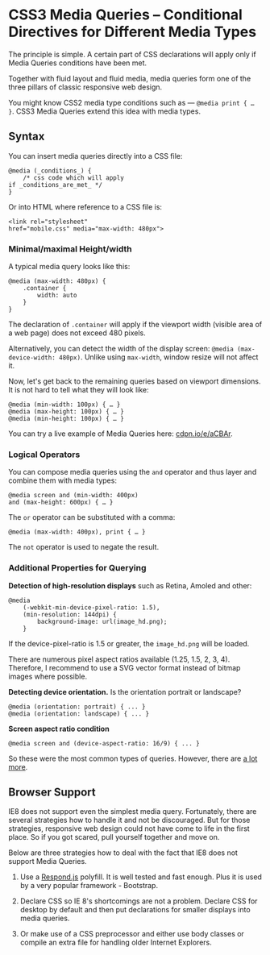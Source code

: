 CSS3 Media Queries – Conditional Directives for Different Media Types
=====================================================================

The principle is simple. A certain part of CSS declarations will apply only if
Media Queries conditions have been met.

Together with fluid layout and fluid media, media queries form one of the three
pillars of classic responsive web design.

You might know CSS2 media type conditions such as — `@media print { … }`. CSS3
Media Queries extend this idea with media types.

Syntax
------

You can insert media queries directly into a CSS file:

~~~~~~~~~~~~~~~~~~~~~~~~~~~~~~~~~~~~~~~~~~~~~~~~~~~~~~~~~~~~~~~~~~~~~~~~~~~~~~~~
@media (_conditions_) {
    /* css code which will apply
if _conditions_are_met_ */
}
~~~~~~~~~~~~~~~~~~~~~~~~~~~~~~~~~~~~~~~~~~~~~~~~~~~~~~~~~~~~~~~~~~~~~~~~~~~~~~~~

Or into HTML where reference to a CSS file is:

~~~~~~~~~~~~~~~~~~~~~~~~~~~~~~~~~~~~~~~~~~~~~~~~~~~~~~~~~~~~~~~~~~~~~~~~~~~~~~~~
<link rel="stylesheet"
href="mobile.css" media="max-width: 480px">
~~~~~~~~~~~~~~~~~~~~~~~~~~~~~~~~~~~~~~~~~~~~~~~~~~~~~~~~~~~~~~~~~~~~~~~~~~~~~~~~

### Minimal/maximal Height/width

A typical media query looks like this:

~~~~~~~~~~~~~~~~~~~~~~~~~~~~~~~~~~~~~~~~~~~~~~~~~~~~~~~~~~~~~~~~~~~~~~~~~~~~~~~~
@media (max-width: 480px) {
    .container {
        width: auto
    }
}
~~~~~~~~~~~~~~~~~~~~~~~~~~~~~~~~~~~~~~~~~~~~~~~~~~~~~~~~~~~~~~~~~~~~~~~~~~~~~~~~

The declaration of `.container` will apply if the viewport width (visible area
of a web page) does not exceed 480 pixels.

Alternatively, you can detect the width of the display screen: `@media
(max-device-width: 480px)`. Unlike using `max-width`, window resize will not
affect it.

Now, let's get back to the remaining queries based on viewport dimensions. It is
not hard to tell what they will look like:

~~~~~~~~~~~~~~~~~~~~~~~~~~~~~~~~~~~~~~~~~~~~~~~~~~~~~~~~~~~~~~~~~~~~~~~~~~~~~~~~
@media (min-width: 100px) { … }
@media (max-height: 100px) { … }
@media (min-height: 100px) { … }
~~~~~~~~~~~~~~~~~~~~~~~~~~~~~~~~~~~~~~~~~~~~~~~~~~~~~~~~~~~~~~~~~~~~~~~~~~~~~~~~

You can try a live example of Media Queries here:
[cdpn.io/e/aCBAr](<http://cdpn.io/e/aCBAr>).

### Logical Operators

You can compose media queries using the `and` operator and thus layer and
combine them with media types:

~~~~~~~~~~~~~~~~~~~~~~~~~~~~~~~~~~~~~~~~~~~~~~~~~~~~~~~~~~~~~~~~~~~~~~~~~~~~~~~~
@media screen and (min-width: 400px)
and (max-height: 600px) { … }
~~~~~~~~~~~~~~~~~~~~~~~~~~~~~~~~~~~~~~~~~~~~~~~~~~~~~~~~~~~~~~~~~~~~~~~~~~~~~~~~

The `or` operator can be substituted with a comma:

~~~~~~~~~~~~~~~~~~~~~~~~~~~~~~~~~~~~~~~~~~~~~~~~~~~~~~~~~~~~~~~~~~~~~~~~~~~~~~~~
@media (max-width: 400px), print { … }
~~~~~~~~~~~~~~~~~~~~~~~~~~~~~~~~~~~~~~~~~~~~~~~~~~~~~~~~~~~~~~~~~~~~~~~~~~~~~~~~

The `not` operator is used to negate the result.

### Additional Properties for Querying

**Detection of high-resolution displays** such as Retina, Amoled and other:

~~~~~~~~~~~~~~~~~~~~~~~~~~~~~~~~~~~~~~~~~~~~~~~~~~~~~~~~~~~~~~~~~~~~~~~~~~~~~~~~
@media
    (-webkit-min-device-pixel-ratio: 1.5),
    (min-resolution: 144dpi) {
        background-image: url(image_hd.png);
    }
~~~~~~~~~~~~~~~~~~~~~~~~~~~~~~~~~~~~~~~~~~~~~~~~~~~~~~~~~~~~~~~~~~~~~~~~~~~~~~~~

If the device-pixel-ratio is 1.5 or greater, the `image_hd.png` will be loaded.

There are numerous pixel aspect ratios available (1.25, 1.5, 2, 3, 4).
Therefore, I recommend to use a SVG vector format instead of bitmap images where
possible.

**Detecting device orientation.** Is the orientation portrait or landscape?

~~~~~~~~~~~~~~~~~~~~~~~~~~~~~~~~~~~~~~~~~~~~~~~~~~~~~~~~~~~~~~~~~~~~~~~~~~~~~~~~
@media (orientation: portrait) { ... }
@media (orientation: landscape) { ... }
~~~~~~~~~~~~~~~~~~~~~~~~~~~~~~~~~~~~~~~~~~~~~~~~~~~~~~~~~~~~~~~~~~~~~~~~~~~~~~~~

**Screen aspect ratio condition**

~~~~~~~~~~~~~~~~~~~~~~~~~~~~~~~~~~~~~~~~~~~~~~~~~~~~~~~~~~~~~~~~~~~~~~~~~~~~~~~~
@media screen and (device-aspect-ratio: 16/9) { ... }
~~~~~~~~~~~~~~~~~~~~~~~~~~~~~~~~~~~~~~~~~~~~~~~~~~~~~~~~~~~~~~~~~~~~~~~~~~~~~~~~

So these were the most common types of queries. However, there are [a lot
more](<http://www.opera.com/docs/specs/presto26/css/mediaqueries/>).

Browser Support
---------------

IE8 does not support even the simplest media query. Fortunately, there are
several strategies how to handle it and not be discouraged. But for those
strategies, responsive web design could not have come to life in the first
place. So if you got scared, pull yourself together and move on.

Below are three strategies how to deal with the fact that IE8 does not support
Media Queries.

1.  Use a [Respond.js](<https://github.com/scottjehl/Respond>) polyfill. It is
    well tested and fast enough. Plus it is used by a very popular framework -
    Bootstrap.

2.  Declare CSS so IE 8's shortcomings are not a problem. Declare CSS for
    desktop by default and then put declarations for smaller displays into media
    queries.

3.  Or make use of a CSS preprocessor and either use body classes or compile an
    extra file for handling older Internet Explorers.
